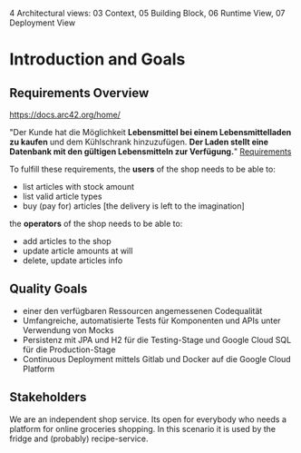 4 Architectural views: 03 Context, 05 Building Block, 06 Runtime View, 07 Deployment View


Introduction and Goals
======================

Requirements Overview
---------------------
https://docs.arc42.org/home/


"Der Kunde hat die Möglichkeit **Lebensmittel bei einem Lebensmittelladen zu kaufen** und dem Kühlschrank hinzuzufügen. **Der Laden stellt eine Datenbank mit den gültigen Lebensmitteln zur Verfügung.**"
[Requirements](uploads/e269e9341ce19f0bfe0448a475bc00ea/AI_-_Aufgabenblatt_2.pdf)

To fulfill these requirements, the **users** of the shop needs to be able to:
* list articles with stock amount
* list valid article types
* buy (pay for) articles [the delivery is left to the imagination]

the **operators** of the shop needs to be able to:
* add articles to the shop
* update article amounts at will
* delete, update articles info

Quality Goals
-------------

* einer den verfügbaren Ressourcen angemessenen Codequalität
* Umfangreiche, automatisierte Tests für Komponenten und APIs unter Verwendung von Mocks
* Persistenz mit JPA und H2 für die Testing-Stage und Google Cloud SQL für die Production-Stage
* Continuous Deployment mittels Gitlab und Docker auf die Google Cloud Platform

Stakeholders
------------

We are an independent shop service. Its open for everybody who needs a platform for online groceries shopping. In this scenario it is used by the fridge and (probably) recipe-service.

